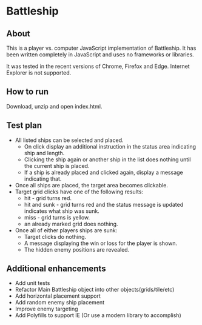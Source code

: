 Battleship
=======

## About

This is a player vs. computer JavaScript implementation of Battleship.  It has been written completely in JavaScript and uses no frameworks or libraries.

It was tested in the recent versions of Chrome, Firefox and Edge.  Internet Explorer is not supported.

## How to run

Download, unzip and open index.html.

## Test plan

- All listed ships can be selected and placed.
    - On click display an additional instruction in the status area indicating ship and length.
    - Clicking the ship again or another ship in the list does nothing until the current ship is placed.
    - If a ship is already placed and clicked again, display a message indicating that.
- Once all ships are placed, the target area becomes clickable.
- Target grid clicks have one of the following results:
    - hit - grid turns red.
    - hit and sunk - grid turns red and the status message is updated indicates what ship was sunk.
    - miss - grid turns is yellow. 
    - an already marked grid does nothing.
- Once all of either players ships are sunk:
    - Target clicks do nothing.
    - A message displaying the win or loss for the player is shown.
    - The hidden enemy positions are revealed. 

## Additional enhancements

- Add unit tests
- Refactor Main Battleship object into other objects(grids/tile/etc)
- Add horizontal placement support
- Add random enemy ship placement 
- Improve enemy targeting 
- Add Polyfills to support IE (Or use a modern library to accomplish)
